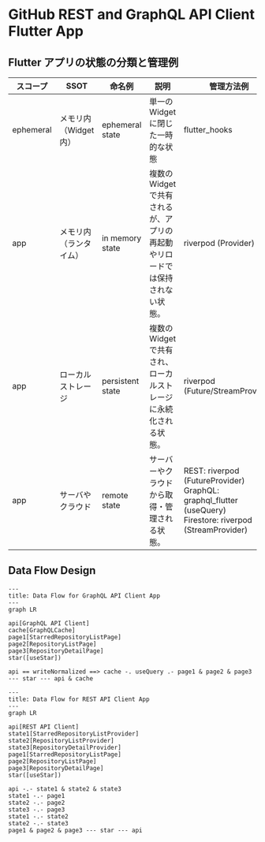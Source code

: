 # GitHub REST and GraphQL API Client Flutter App

## Flutter アプリの状態の分類と管理例

| スコープ | SSOT | 命名例 | 説明 | 管理方法例 |
|--------|--------|--------|--------|--------|
| ephemeral | メモリ内<br>（Widget 内） | ephemeral state | 単一のWidgetに閉じた一時的な状態 | flutter_hooks |
| app | メモリ内<br>（ランタイム） | in memory state | 複数のWidgetで共有されるが、アプリの再起動やリロードでは保持されない状態。 | riverpod (Provider) |
| app | ローカルストレージ | persistent state | 複数のWidgetで共有され、ローカルストレージに永続化される状態。 | riverpod (Future/StreamProvider) |
| app | サーバやクラウド | remote state | サーバーやクラウドから取得・管理される状態。 | REST: riverpod (FutureProvider)<br>GraphQL: graphql_flutter (useQuery)<br>Firestore: riverpod (StreamProvider) | 

## Data Flow Design
```mermaid
---
title: Data Flow for GraphQL API Client App
---
graph LR

api[GraphQL API Client]
cache[GraphQLCache]
page1[StarredRepositoryListPage]
page2[RepositoryListPage]
page3[RepositoryDetailPage]
star([useStar])

api == writeNormalized ==> cache -. useQuery .- page1 & page2 & page3 --- star --- api & cache
```

```mermaid
---
title: Data Flow for REST API Client App
---
graph LR

api[REST API Client]
state1[StarredRepositoryListProvider]
state2[RepositoryListProvider]
state3[RepositoryDetailProvider]
page1[StarredRepositoryListPage]
page2[RepositoryListPage]
page3[RepositoryDetailPage]
star([useStar])

api -.- state1 & state2 & state3
state1 -.- page1
state2 -.- page2
state3 -.- page3
state1 -.- state2
state2 -.- state3
page1 & page2 & page3 --- star --- api
```
